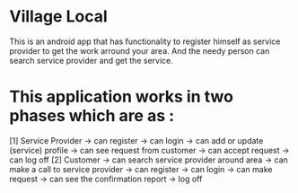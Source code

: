 # Village Local
This is an android app that has functionality to register himself as service provider to get the work arround your area. And the needy person can search service provider and get the service.
# This application works in two phases which are as :
  [1] Service Provider
		-> can register
		-> can login
		-> can add or update (service) profile
		-> can see request from customer
		-> can accept request
		-> can log off
  [2] Customer
		-> can 	search service provider around area
		-> can make a call to service provider
		-> can register
		-> can login
		-> can make request
		-> can see the confirmation report
		-> log off
